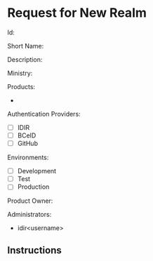 Request for New Realm
=====================

Id: 

Short Name: 

Description:

Ministry: 

Products:
- <name of a products using it>

Authentication Providers:
- [ ] IDIR
- [ ] BCeID
- [ ] GitHub <!--- Only supported for development environments ---> 

Environments: <!--- Select the desired environments ---> 
- [ ] Development
- [ ] Test
- [ ] Production

Product Owner: <IDIR username>

Administrators: <!--- administrators MUST be an IDIR username ---> 
- idir\<username>

Instructions
-------------
